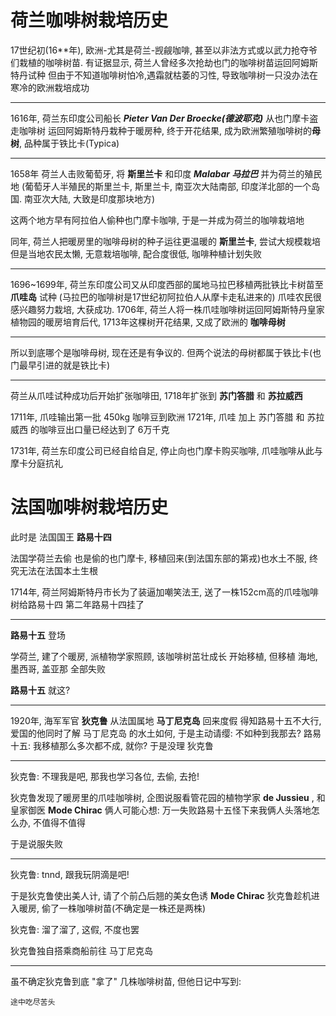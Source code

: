# 荷兰咖啡树栽培历史

17世纪初(16**年), 欧洲-尤其是荷兰-觊觎咖啡, 甚至以非法方式或以武力抢夺爷们栽植的咖啡树苗. 
有证据显示, 荷兰人曾经多次抢劫也门的咖啡树苗运回阿姆斯特丹试种 
但由于不知道咖啡树怕冷,遇霜就枯萎的习性, 导致咖啡树一只没办法在寒冷的欧洲栽培成功

---

1616年, 荷兰东印度公司船长 ***Pieter Van Der Broecke(德波耶克)*** 从也门摩卡盗走咖啡树
运回阿姆斯特丹栽种于暖房种, 终于开花结果, 成为欧洲繁殖咖啡树的**母树**, 品种属于铁比卡(Typica)

---

1658年 荷兰人击败葡萄牙, 将 **斯里兰卡** 和印度 ***Malabar 马拉巴*** 并为荷兰的殖民地
(葡萄牙人半殖民的斯里兰卡, 斯里兰卡, 南亚次大陆南部, 印度洋北部的一个岛国. 南亚次大陆, 大致是印度那块地方)

这两个地方早有阿拉伯人偷种也门摩卡咖啡, 于是一并成为荷兰的咖啡栽培地

同年, 荷兰人把暖房里的咖啡母树的种子运往更温暖的 **斯里兰卡**, 尝试大规模栽培
但是当地农民太懒, 无意栽培咖啡, 配合度很低, 咖啡种植计划失败

---

1696~1699年, 荷兰东印度公司又从印度西部的属地马拉巴移植两批铁比卡树苗至 **爪哇岛** 试种
(马拉巴的咖啡树是17世纪初阿拉伯人从摩卡走私进来的)
爪哇农民很感兴趣努力栽培, 大获成功.
1706年, 荷兰人将一株爪哇咖啡树运回阿姆斯特丹皇家植物园的暖房培育后代, 1713年这棵树开花结果, 又成了欧洲的 **咖啡母树**

---

所以到底哪个是咖啡母树, 现在还是有争议的. 但两个说法的母树都属于铁比卡(也门最早引进的就是铁比卡)

---

荷兰从爪哇试种成功后开始扩张咖啡田, 1718年扩张到 **苏门答腊** 和 **苏拉威西**

1711年, 爪哇输出第一批 450kg 咖啡豆到欧洲
1721年, 爪哇 加上 苏门答腊 和 苏拉威西 的咖啡豆出口量已经达到了 6万千克

1731年, 荷兰东印度公司已经自给自足, 停止向也门摩卡购买咖啡, 爪哇咖啡从此与摩卡分庭抗礼



# 法国咖啡树栽培历史

此时是 法国国王 **路易十四**

法国学荷兰去偷
也是偷的也门摩卡, 移植回来(到法国东部的第戎)也水土不服, 终究无法在法国本土生根

1714年, 荷兰阿姆斯特丹市长为了装逼加嘲笑法王, 送了一株152cm高的爪哇咖啡树给路易十四
第二年路易十四挂了

---

**路易十五** 登场

学荷兰, 建了个暖房, 派植物学家照顾, 该咖啡树茁壮成长
开始移植, 但移植 海地, 墨西哥, 盖亚那 全部失败

**路易十五** 就这?

---

1920年, 海军军官 **狄克鲁** 从法国属地 **马丁尼克岛** 回来度假
得知路易十五不大行, 爱国的他同时了解 马丁尼克岛 的水土如何, 于是主动请缨: 不如种到我那去?
路易十五: 我移植那么多次都不成, 就你?
于是没理 狄克鲁

---

狄克鲁: 不理我是吧, 那我也学习各位, 去偷, 去抢!

狄克鲁发现了暖房里的爪哇咖啡树, 企图说服看管花园的植物学家 **de Jussieu** , 和 皇家御医 **Mode Chirac**
俩人可能心想: 万一失败路易十五怪下来我俩人头落地怎么办, 不值得不值得

于是说服失败

---

狄克鲁: tnnd, 跟我玩阴滴是吧!

于是狄克鲁使出美人计, 请了个前凸后翘的美女色诱 **Mode Chirac**
狄克鲁趁机进入暖房, 偷了一株咖啡树苗(不确定是一株还是两株)

狄克鲁: 溜了溜了, 这假, 不度也罢

狄克鲁独自搭乘商船前往 马丁尼克岛

---

虽不确定狄克鲁到底 "拿了" 几株咖啡树苗, 但他日记中写到:
```
途中吃尽苦头

```






